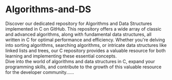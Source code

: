 # Algorithms-and-DS
Discover our dedicated repository for Algorithms and Data Structures implemented in C on GitHub. 
This repository offers a wide array of classic and advanced algorithms, along with fundamental data structures, all written in C for optimal performance and efficiency. Whether you're delving into sorting algorithms, searching algorithms, or intricate data structures like linked lists and trees, our C repository provides a valuable resource for both learning and implementing these essential concepts.  
Dive into the world of algorithms and data structures in C, expand your programming skills, and contribute to the growth of this valuable resource for the developer community...... 
#
